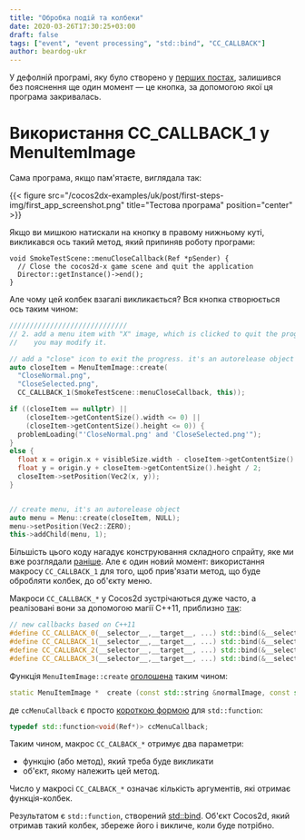 ```yaml
---
title: "Обробка подій та колбеки"
date: 2020-03-26T17:30:25+03:00
draft: false
tags: ["event", "event processing", "std::bind", "CC_CALLBACK"]
author: beardog-ukr
---
```


У дефолній програмі, яку було створено у [перших постах](/first-steps.md), залишився без пояснення ще один момент — це кнопка, за допомогою якої ця програма закривалась.

<!--more-->

# Використання CC_CALLBACK_1 у MenuItemImage

Сама програма, якщо пам'ятаєте, виглядала так:

{{< figure src="/cocos2dx-examples/uk/post/first-steps-img/first_app_screenshot.png" title="Тестова програма" position="center" >}}

Якщо ви мишкою натискали на кнопку в правому нижньому куті, викликався ось такий метод, який припиняв роботу програми:
```
void SmokeTestScene::menuCloseCallback(Ref *pSender) {
  // Close the cocos2d-x game scene and quit the application
  Director::getInstance()->end();
}
```

Але чому цей колбек взагалі викликається? Вся кнопка створюється ось таким чином:
```cpp
/////////////////////////////
// 2. add a menu item with "X" image, which is clicked to quit the program
//    you may modify it.

// add a "close" icon to exit the progress. it's an autorelease object
auto closeItem = MenuItemImage::create(
  "CloseNormal.png",
  "CloseSelected.png",
  CC_CALLBACK_1(SmokeTestScene::menuCloseCallback, this));

if ((closeItem == nullptr) ||
    (closeItem->getContentSize().width <= 0) ||
    (closeItem->getContentSize().height <= 0)) {
  problemLoading("'CloseNormal.png' and 'CloseSelected.png'");
}
else {
  float x = origin.x + visibleSize.width - closeItem->getContentSize().width / 2;
  float y = origin.y + closeItem->getContentSize().height / 2;
  closeItem->setPosition(Vec2(x, y));
}


// create menu, it's an autorelease object
auto menu = Menu::create(closeItem, NULL);
menu->setPosition(Vec2::ZERO);
this->addChild(menu, 1);
```

Більшість цього коду нагадує конструювання складного спрайту, яке ми вже розглядали [раніше](static-img-practice-app.md). Але є один новий момент: використання макросу `CC_CALLBACK_1` для того, щоб прив'язати метод, що буде обробляти колбек, до об'єкту меню.

Макроси `CC_CALLBACK_*` у Cocos2d зустрічаються дуже часто, а реалізовані вони за допомогою магії C++11, приблизно [так](https://github.com/cocos2d/cocos2d-x/blob/v4/cocos/base/ccMacros.h):
```cpp
// new callbacks based on C++11
#define CC_CALLBACK_0(__selector__,__target__, ...) std::bind(&__selector__,__target__, ##__VA_ARGS__)
#define CC_CALLBACK_1(__selector__,__target__, ...) std::bind(&__selector__,__target__, std::placeholders::_1, ##__VA_ARGS__)
#define CC_CALLBACK_2(__selector__,__target__, ...) std::bind(&__selector__,__target__, std::placeholders::_1, std::placeholders::_2, ##__VA_ARGS__)
#define CC_CALLBACK_3(__selector__,__target__, ...) std::bind(&__selector__,__target__, std::placeholders::_1, std::placeholders::_2, std::placeholders::_3, ##__VA_ARGS__)
```

Функція `MenuItemImage::create` [оголошена](https://docs.cocos2d-x.org/api-ref/cplusplus/v4x/d1/d30/classcocos2d_1_1_menu_item_image.html#add8af43748de9b1e9d810875ac8fea16) таким чином:
```cpp
static MenuItemImage * 	create (const std::string &normalImage, const std::string &selectedImage, const std::string &disabledImage, const ccMenuCallback &callback)
```
де `ccMenuCallback` є просто [короткою формою](https://github.com/cocos2d/cocos2d-x/blob/v4/cocos/2d/CCMenuItem.h) для `std::function`:
```cpp
typedef std::function<void(Ref*)> ccMenuCallback;
```

Таким чином, макрос `CC_CALBACK_*` отримує два параметри:
* функцію (або метод), який треба буде викликати
* об'єкт, якому належить цей метод.

Число у макросі `CC_CALBACK_*` означає кількість аргументів, які отримає функція-колбек.

Результатом є `std::function`, створений [std::bind](https://en.cppreference.com/w/cpp/utility/functional/bind). Об'єкт Cocos2d, який отримав такий колбек, збереже його і викличе, коли буде потрібно.
